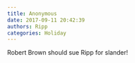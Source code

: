 ```yaml
---
title: Anonymous
date: 2017-09-11 20:42:39
authors: Ripp
categories: Holiday
---
```


 Robert Brown should sue Ripp for slander!
